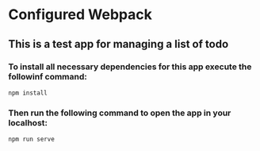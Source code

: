 # Configured Webpack
## This is a test app for managing a list of todo

### To install all necessary dependencies for this app execute the followinf command: 
```npm install```

### Then run the following command to open the app in your localhost:
```npm run serve```
